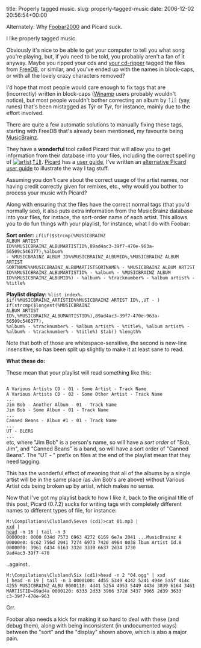 title: Properly tagged music.
slug: properly-tagged-music
date: 2006-12-02 20:56:54+00:00

Alternately: Why <a href="http://foobar2000.org/">Foobar2000</a> and Picard suck.

I like properly tagged music.

Obviously it's nice to be able to get your computer to tell you what song you're playing, but, if you need to be told, you probably aren't a fan of it anyway. Maybe you ripped your cds and <a href="http://cdexos.sf.net/">your cd-ripper</a> tagged the files from <a href="http://www.freedb.org/">FreeDB</a>, or similar, and you've ended up with the names in block-caps, or with all the lovely crazy characters removed?

I'd hope that most people would care enough to fix tags that are (incorrectly) written in block-caps (<a href="http://www.winamp.com/">Winamp</a> users probably wouldn't notice), but most people wouldn't bother correcting an album by ᛏᛣᚱ (yay, runes) that's been mistagged as Týr or Tyr, for instance, mainly due to the effort involved.

There are quite a few automatic solutions to manually fixing these tags, starting with FreeDB that's already been mentioned, my favourite being <a href="http://musicbrainz.org/">MusicBrainz</a>. 

They have a <strong>wonderful</strong> tool called Picard that will allow you to get information from their database into your files, including the correct spelling of <a href="http://musicbrainz.org/artist/50fc4742-1389-45a0-8c6f-6a5159ae20c2.html" title="Show artist at MusicBrainz"><img src="http://musicbrainz.org/images/entity/artist.gif" alt="artist" style="vertical-align: bottom; border: 0px; margin-right: 2px;" /><b>ᛏᛣᚱ</b></a>. <a href="http://musicbrainz.org/doc/PicardDownload">Picard</a> has a <a href="http://musicbrainz.org/doc/HowToTagFilesWithPicard">user guide</a>, I've written an <a href="http://faux.uwcs.co.uk/picardguide/">alternative Picard user guide</a> to illustrate the way I tag stuff.

Assuming you don't care about the correct usage of the artist names, nor having credit correctly given for remixes, etc., why would you bother to process your music with Picard?

Along with ensuring that the files have the correct normal tags (that you'd normally see), it also puts extra information from the MusicBrainz database into your files, for instace, the sort-order name of each artist. This allows you to do fun things with your playlist, for instance, what I do with Foobar:

<strong>Sort order:</strong>
<code>$if(%MUSICBRAINZ_ARTISTID%%MUSICBRAINZ ARTIST ID%, ,)$if($strcmp(%MUSICBRAINZ ALBUM ARTIST ID%%MUSICBRAINZ_ALBUMARTISTID%,89ad4ac3-39f7-470e-963a-56509c546377),%album% - %MUSICBRAINZ ALBUM ID%%MUSICBRAINZ_ALBUMID%,%MUSICBRAINZ ALBUM ARTIST SORTNAME%%MUSICBRAINZ_ALBUMARTISTSORTNAME% - %MUSICBRAINZ ALBUM ARTIST ID%%MUSICBRAINZ_ALBUMARTISTID% - %album% - %MUSICBRAINZ ALBUM ID%%MUSICBRAINZ_ALBUMID%) - %album% - %tracknumber% - %album artist% - %title%</code>

<strong>Playlist display:</strong>
<code>%list_index%. 
$if(%MUSICBRAINZ_ARTISTID%%MUSICBRAINZ ARTIST ID%,,UT - )
$if($strcmp($longest(%MUSICBRAINZ ALBUM ARTIST ID%,%MUSICBRAINZ_ALBUMARTISTID%),89ad4ac3-39f7-470e-963a-56509c546377),
%album% - %tracknumber% - %album artist% - %title%,
%album artist% - %album% - %tracknumber% - %title%)
$tab()
%length%
</code>

Note that both of those are whitespace-sensitive, the second is new-line insensitive, so has been split up slightly to make it at least sane to read.

<strong>What these do:</strong>

These mean that your playlist will read something like this:

<code>
A Various Artists CD - 01 - Some Artist - Track Name
A Various Artists CD - 02 - Some Other Artist - Track Name
...
Jim Bob - Another Album - 01 - Track Name
Jim Bob - Some Album - 01 - Track Name
...
Canned Beans - Album #1 - 01 - Track Name
...
UT - BLERG
...
</code>
etc, where "Jim Bob" is a person's name, so will have a <em>sort order</em> of "Bob, Jim", and "Canned Beans" is a band, so will have a sort order of "Canned Beans". The "UT - " prefix on files at the end of the playlist mean that they need tagging.

This has the wonderful effect of meaning that all of the albums by a single artist will be in the same place (as Jim Bob's are above) without Various Artist cds being broken up by artist, which makes no sense.

Now that I've got my playlist back to how I like it, back to the original title of this post, Picard (0.7.2) sucks for writing tags with completely different names to different types of file, for instance:

<code>M:\Compilations\Clubland\Seven (cd1)>cat 01.mp3 | <a href="http://grail.cba.csuohio.edu/~somos/xxd.c">xxd</a> | <a href="http://gnuwin32.sourceforge.net/">head</a> -n 16 | tail -n 3
00000d0: 0000 034d 7573 6963 4272 6169 6e7a 2041  ...MusicBrainz A
00000e0: 6c62 756d 2041 7274 6973 7420 4964 0038  lbum Artist Id.8
00000f0: 3961 6434 6163 332d 3339 6637 2d34 3730  9ad4ac3-39f7-470</code>

..against..

<code>M:\Compilations\Clubland\Six (cd1)>head -n 2 "04.ogg" | xxd | head -n 19 | tail -n 3
0000100: 4d55 5349 4342 5241 494e 5a5f 414c 4255  MUSICBRAINZ_ALBU
0000110: 4d41 5254 4953 5449 443d 3839 6164 3461  MARTISTID=89ad4a
0000120: 6333 2d33 3966 372d 3437 3065 2d39 3633  c3-39f7-470e-963</code>

Grr.

Foobar also needs a kick for making it so hard to deal with these (and debug them), along with being inconsistent (in undocumented ways) between the "sort" and the "display" shown above, which is also a major pain.
